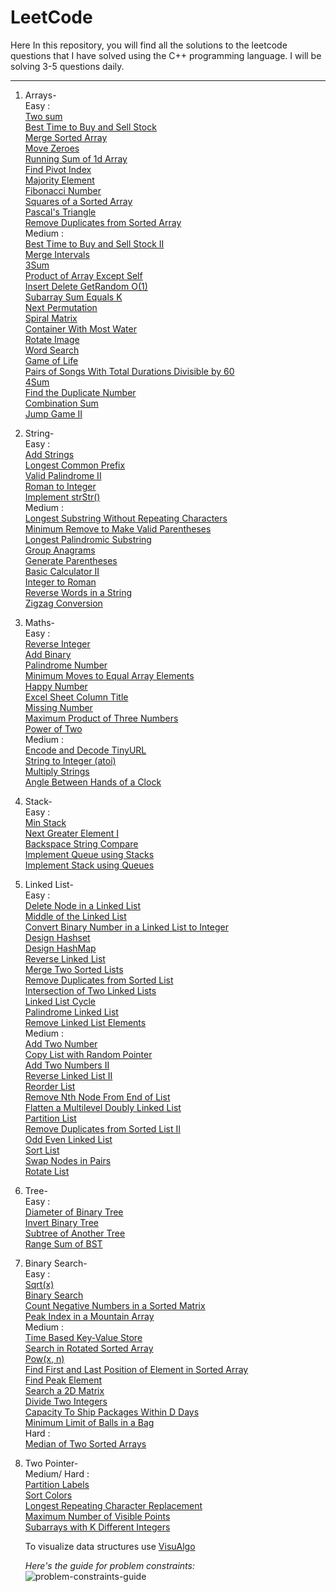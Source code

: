 # LeetCode
Here In this repository, you will find all the solutions to the leetcode questions that I have solved using the C++ programming language. I will be solving 3-5 questions daily.

---

1. Arrays-
      <br/>
      Easy :
      <br/>
      [Two sum](https://github.com/Idiot-Coder/LeetCode-/blob/main/Two%20Sum.cpp) <br/>
      [Best Time to Buy and Sell Stock](https://github.com/Idiot-Coder/LeetCode-/blob/main/Best%20Time%20to%20Buy%20and%20Sell%20Stock.cpp) <br/>
      [Merge Sorted Array](https://github.com/Idiot-Coder/LeetCode-/blob/main/Merge%20Sorted%20Array.cpp) <br/>
      [Move Zeroes](https://github.com/Idiot-Coder/LeetCode-/blob/main/Move%20Zeroes.cpp) <br/>
      [Running Sum of 1d Array](https://github.com/Idiot-Coder/LeetCode/blob/main/Running%20Sum%20of%201d%20Array.cpp) <br/>
      [Find Pivot Index](https://github.com/Idiot-Coder/LeetCode/blob/main/Find%20Pivot%20Index.cpp) <br/>
      [Majority Element](https://github.com/Idiot-Coder/LeetCode/blob/main/Majority%20Element.cpp) <br/>
      [Fibonacci Number](https://github.com/Idiot-Coder/LeetCode/blob/main/Fibonacci%20Number.CPP) <br/>
      [Squares of a Sorted Array](https://github.com/Idiot-Coder/LeetCode/blob/main/Squares%20of%20a%20Sorted%20Array.cpp) <br/>
      [Pascal's Triangle](https://github.com/Idiot-Coder/LeetCode/blob/main/Pascal's%20Triangle.cpp) <br/>
      [Remove Duplicates from Sorted Array](https://github.com/Idiot-Coder/LeetCode/blob/main/Remove%20Duplicates%20from%20Sorted%20Array.cpp) <br/>
      Medium :
      <br/>
      [Best Time to Buy and Sell Stock II](https://github.com/Idiot-Coder/LeetCode/blob/main/Best%20Time%20to%20Buy%20and%20Sell%20Stock%20II.cpp) <br/>
      [Merge Intervals](https://github.com/Idiot-Coder/LeetCode/blob/main/Merge%20Intervals.cpp) <br/>
      [3Sum](https://github.com/Idiot-Coder/LeetCode/blob/main/3Sum.cpp) <br/>
      [Product of Array Except Self](https://github.com/Idiot-Coder/LeetCode/blob/main/Product%20of%20Array%20Except%20Self.cpp) <br/>
      [Insert Delete GetRandom O(1)](https://github.com/Idiot-Coder/LeetCode/blob/main/Insert%20Delete%20GetRandom%20O(1).cpp) <br/>
      [Subarray Sum Equals K](https://github.com/Idiot-Coder/LeetCode/blob/main/Subarray%20Sum%20Equals%20K.cpp) <br/>
      [Next Permutation](https://github.com/Idiot-Coder/LeetCode/blob/main/Next%20Permutation.cpp) <br/>
      [Spiral Matrix](https://github.com/Idiot-Coder/LeetCode/blob/main/Spiral%20Matrix.cpp) <br/>
      [Container With Most Water](https://github.com/Idiot-Coder/LeetCode/blob/main/Container%20With%20Most%20Water.cpp) <br/>
      [Rotate Image](https://github.com/Idiot-Coder/LeetCode/blob/main/Rotate%20Image.cpp) <br>
      [Word Search](https://github.com/Idiot-Coder/LeetCode/blob/main/Word%20Search.cpp) <br/>
      [Game of Life](https://github.com/Idiot-Coder/LeetCode/blob/main/Game%20of%20Life.cpp) <br/>
      [Pairs of Songs With Total Durations Divisible by 60](https://github.com/Idiot-Coder/LeetCode/blob/main/Pairs%20of%20Songs%20With%20Total%20Durations%20Divisible%20by%2060.cpp) <br/>
      [4Sum](https://github.com/Idiot-Coder/LeetCode/blob/main/4Sum.cpp) <br/>
      [Find the Duplicate Number](https://github.com/Idiot-Coder/LeetCode/blob/main/Find%20the%20Duplicate%20Number.cpp) <br/>
      [Combination Sum](https://github.com/Idiot-Coder/LeetCode/blob/main/Combination%20Sum.cpp) <br/>
      [Jump Game II](https://github.com/Idiot-Coder/LeetCode/blob/main/Jump%20Game%20II.cpp) <br/>
      
2. String-
      <br/>
      Easy :
      <br/>
      [Add Strings](https://github.com/Idiot-Coder/LeetCode/blob/main/Add%20Strings.cpp) <br/>
      [Longest Common Prefix](https://github.com/Idiot-Coder/LeetCode/blob/main/Longest%20Common%20Prefix.cpp) <br/>
      [Valid Palindrome II](https://github.com/Idiot-Coder/LeetCode/blob/main/Valid%20Palindrome%20II.cpp) <br/>
      [Roman to Integer](https://github.com/Idiot-Coder/LeetCode/blob/main/Roman%20to%20Integer.cpp) <br/>
      [Implement strStr()](https://github.com/Idiot-Coder/LeetCode/blob/main/Implement%20strStr().cpp) <br/>
      Medium :
      <br/>
      [Longest Substring Without Repeating Characters](https://github.com/Idiot-Coder/LeetCode/blob/main/Longest%20Substring%20Without%20Repeating%20Characters.cpp) <br/>
      [Minimum Remove to Make Valid Parentheses](https://github.com/Idiot-Coder/LeetCode/blob/main/Minimum%20Remove%20to%20Make%20Valid%20Parentheses.cpp) <br/>
      [Longest Palindromic Substring](https://github.com/Idiot-Coder/LeetCode/blob/main/Longest%20Palindromic%20Substring.cpp) <br/>
      [Group Anagrams](https://github.com/Idiot-Coder/LeetCode/blob/main/Group%20Anagrams.cpp) <br/>
      [Generate Parentheses](https://github.com/Idiot-Coder/LeetCode/blob/main/Generate%20Parentheses.cpp) <br/>
      [Basic Calculator II](https://github.com/Idiot-Coder/LeetCode/blob/main/Basic%20Calculator%20II.cpp) <br/>
      [Integer to Roman](https://github.com/Idiot-Coder/LeetCode/blob/main/Integer%20to%20Roman.cpp) <br/>
      [Reverse Words in a String](https://github.com/Idiot-Coder/LeetCode/blob/main/Reverse%20Words%20in%20a%20String.cpp) <br/>
      [Zigzag Conversion](https://github.com/Idiot-Coder/LeetCode/blob/main/Zigzag%20Conversion.cpp) <br/>
      
3. Maths-
      <br/>
      Easy :
      <br/> 
      [Reverse Integer](https://github.com/Idiot-Coder/LeetCode/blob/main/Reverse%20Integer.cpp) <br/>
      [Add Binary](https://github.com/Idiot-Coder/LeetCode/blob/main/Add%20Binary.cpp) <br/>
      [Palindrome Number](https://github.com/Idiot-Coder/LeetCode/blob/main/Palindrome%20Number.cpp) <br/>
      [Minimum Moves to Equal Array Elements](https://github.com/Idiot-Coder/LeetCode/blob/main/Minimum%20Moves%20to%20Equal%20Array%20Elements.cpp) <br/>
      [Happy Number](https://github.com/Idiot-Coder/LeetCode/blob/main/Happy%20Number.cpp) <br/>
      [Excel Sheet Column Title](https://github.com/Idiot-Coder/LeetCode/blob/main/Excel%20Sheet%20Column%20Title.cpp) <br/>
      [Missing Number](https://github.com/Idiot-Coder/LeetCode/blob/main/Missing%20Number.cpp) <br/>
      [Maximum Product of Three Numbers](https://github.com/Idiot-Coder/LeetCode/blob/main/Maximum%20Product%20of%20Three%20Numbers.cpp) <br/>
      [Power of Two](https://github.com/Idiot-Coder/LeetCode/blob/main/Power%20of%20Two.cpp) <br/>
      Medium :
      <br/>
      [Encode and Decode TinyURL](https://github.com/Idiot-Coder/LeetCode/blob/main/Encode%20and%20Decode%20TinyURL.cpp) <br/>
      [String to Integer (atoi)](https://github.com/Idiot-Coder/LeetCode/blob/main/String%20to%20Integer%20(atoi).cpp) <br/>
      [Multiply Strings](https://github.com/Idiot-Coder/LeetCode/blob/main/Multiply%20Strings.cpp) <br/>
      [Angle Between Hands of a Clock](https://github.com/Idiot-Coder/LeetCode/blob/main/Angle%20Between%20Hands%20of%20a%20Clock.cpp) <br/>
      
4. Stack-
      <br/>
      Easy :
      <br/>
      [Min Stack](https://github.com/Idiot-Coder/LeetCode/blob/main/Min%20Stack.cpp) <br/>
      [Next Greater Element I](https://github.com/Idiot-Coder/LeetCode/blob/main/Next%20Greater%20Element%20I.cpp) <br/>
      [Backspace String Compare](https://github.com/Idiot-Coder/LeetCode/blob/main/Backspace%20String%20Compare.cpp) <br/>
      [Implement Queue using Stacks](https://github.com/Idiot-Coder/LeetCode/blob/main/Implement%20Queue%20using%20Stacks.cpp) <br/>
      [Implement Stack using Queues](https://github.com/Idiot-Coder/LeetCode/blob/main/Implement%20Stack%20using%20Queues.cpp) <br/>
      
5. Linked List-
      <br/>
      Easy :
      <br/>
      [Delete Node in a Linked List](https://github.com/Idiot-Coder/LeetCode/blob/main/Delete%20Node%20in%20a%20Linked%20List.cpp) <br/>
      [Middle of the Linked List](https://github.com/Idiot-Coder/LeetCode/blob/main/Middle%20of%20the%20Linked%20List.cpp) <br/>
      [Convert Binary Number in a Linked List to Integer](https://github.com/Idiot-Coder/LeetCode/blob/main/Convert%20Binary%20Number%20in%20a%20Linked%20List%20to%20Integer.cpp) <br/>
      [Design Hashset](https://github.com/Idiot-Coder/LeetCode/blob/main/Design%20Hashset.cpp) <br/>
      [Design HashMap](https://github.com/Idiot-Coder/LeetCode/blob/main/Design%20HashMap.cpp) <br/>
      [Reverse Linked List](https://github.com/Idiot-Coder/LeetCode/blob/main/Reverse%20Linked%20List.cpp) <br/>
      [Merge Two Sorted Lists](https://github.com/Idiot-Coder/LeetCode/blob/main/Merge%20Two%20Sorted%20Lists.cpp) <br/>
      [Remove Duplicates from Sorted List](https://github.com/Idiot-Coder/LeetCode/blob/main/Remove%20Duplicates%20from%20Sorted%20List.cpp) <br/>
      [Intersection of Two Linked Lists](https://github.com/Idiot-Coder/LeetCode/blob/main/Intersection%20of%20Two%20Linked%20Lists.cpp) <br/>
      [Linked List Cycle](https://github.com/Idiot-Coder/LeetCode/blob/main/Linked%20List%20Cycle.cpp) <br/>
      [Palindrome Linked List](https://github.com/Idiot-Coder/LeetCode/blob/main/Palindrome%20Linked%20List.cpp) <br/>
      [Remove Linked List Elements](https://github.com/Idiot-Coder/LeetCode/blob/main/Remove%20Linked%20List%20Elements.cpp) <br/>
      Medium :
      <br/>
      [Add Two Number](https://github.com/Idiot-Coder/LeetCode/blob/main/Add%20Two%20Number.cpp) <br/>
      [Copy List with Random Pointer](https://github.com/Idiot-Coder/LeetCode/blob/main/Copy%20List%20with%20Random%20Pointer.cpp) <br/>
      [Add Two Numbers II](https://github.com/Idiot-Coder/LeetCode/blob/main/Add%20Two%20Numbers%20II.cpp) <br/>
      [Reverse Linked List II](https://github.com/Idiot-Coder/LeetCode/blob/main/Reverse%20Linked%20List%20II.cpp) <br/>
      [Reorder List](https://github.com/Idiot-Coder/LeetCode/blob/main/Reorder%20List.cpp) <br/>
      [Remove Nth Node From End of List](https://github.com/Idiot-Coder/LeetCode/blob/main/Remove%20Nth%20Node%20From%20End%20of%20List.cpp) <br/>
      [Flatten a Multilevel Doubly Linked List](https://github.com/Idiot-Coder/LeetCode/blob/main/Flatten%20a%20Multilevel%20Doubly%20Linked%20List.cpp) <br/>
      [Partition List](https://github.com/Idiot-Coder/LeetCode/blob/main/Partition%20List.cpp) <br/>
      [Remove Duplicates from Sorted List II](https://github.com/Idiot-Coder/LeetCode/blob/main/Remove%20Duplicates%20from%20Sorted%20List%20II.cpp) <br/>
      [Odd Even Linked List](https://github.com/Idiot-Coder/LeetCode/blob/main/Odd%20Even%20Linked%20List.cpp) <br/>
      [Sort List](https://github.com/Idiot-Coder/LeetCode/blob/main/Sort%20List.cpp) <br/>
      [Swap Nodes in Pairs](https://github.com/Idiot-Coder/LeetCode/blob/main/Swap%20Nodes%20in%20Pairs.cpp) <br/>
      [Rotate List](https://github.com/Idiot-Coder/LeetCode/blob/main/Rotate%20List.cpp) <br/>
      
6. Tree-
      <br/>
      Easy :
      <br/>
      [Diameter of Binary Tree](https://github.com/Idiot-Coder/LeetCode/blob/main/Diameter%20of%20Binary%20Tree.cpp) <br/>
      [Invert Binary Tree](https://github.com/Idiot-Coder/LeetCode/blob/main/Invert%20Binary%20Tree.cpp) <br/>
      [Subtree of Another Tree](https://github.com/Idiot-Coder/LeetCode/blob/main/Subtree%20of%20Another%20Tree.cpp) <br/>
      [Range Sum of BST](https://github.com/Idiot-Coder/LeetCode/blob/main/Range%20Sum%20of%20BST.cpp) <br/>
      
6. Binary Search-
      <br/>
      Easy :     
      [Sqrt(x)](https://github.com/Idiot-Coder/LeetCode/blob/main/Sqrt(x).cpp) <br/>
      [Binary Search](https://github.com/Idiot-Coder/LeetCode/blob/main/Binary%20Search.cpp) <br/>
      [Count Negative Numbers in a Sorted Matrix](https://github.com/Idiot-Coder/LeetCode/blob/main/Count%20Negative%20Numbers%20in%20a%20Sorted%20Matrix.cpp) <br/>
      [Peak Index in a Mountain Array](https://github.com/Idiot-Coder/LeetCode/blob/main/Peak%20Index%20in%20a%20Mountain%20Array.cpp) <br/>
      Medium :
      <br/>
      [Time Based Key-Value Store](https://github.com/Idiot-Coder/LeetCode/blob/main/Time%20Based%20Key-Value%20Store.cpp) <br/>
      [Search in Rotated Sorted Array](https://github.com/Idiot-Coder/LeetCode/blob/main/Search%20in%20Rotated%20Sorted%20Array.cpp) <br/>
      [Pow(x, n)](https://github.com/Idiot-Coder/LeetCode/blob/main/Pow(x%2C%20n).cpp) <br/>
      [Find First and Last Position of Element in Sorted Array](https://github.com/Idiot-Coder/LeetCode/blob/main/Find%20First%20and%20Last%20Position%20of%20Element%20in%20Sorted%20Array.cpp) <br/>
      [Find Peak Element](https://github.com/Idiot-Coder/LeetCode/blob/main/Find%20Peak%20Element.cpp) <br/>
      [Search a 2D Matrix](https://github.com/Idiot-Coder/LeetCode/blob/main/Search%20a%202D%20Matrix.cpp) <br/>
      [Divide Two Integers](https://github.com/Idiot-Coder/LeetCode/blob/main/Divide%20Two%20Integers.cpp) <br/>
      [Capacity To Ship Packages Within D Days](https://github.com/Idiot-Coder/LeetCode/blob/main/Capacity%20To%20Ship%20Packages%20Within%20D%20Days.cpp) <br/>
      [Minimum Limit of Balls in a Bag](https://github.com/Idiot-Coder/LeetCode/blob/main/Minimum%20Limit%20of%20Balls%20in%20a%20Bag.cpp) <br/>
      Hard :
      <br/>
      [Median of Two Sorted Arrays](https://github.com/Idiot-Coder/LeetCode/blob/main/Median%20of%20Two%20Sorted%20Arrays.cpp) <br/>
      
7. Two Pointer-
      <br/>
      Medium/ Hard : 
      <br/>
      [Partition Labels](https://github.com/Idiot-Coder/LeetCode/blob/main/Partition%20Labels.cpp) <br/>
      [Sort Colors](https://github.com/Idiot-Coder/LeetCode/blob/main/Sort%20Colors.cpp) <br/>
      [Longest Repeating Character Replacement](https://github.com/Idiot-Coder/LeetCode/blob/main/Longest%20Repeating%20Character%20Replacement.cpp) <br/>
      [Maximum Number of Visible Points](https://github.com/Idiot-Coder/LeetCode/blob/main/Maximum%20Number%20of%20Visible%20Points.cpp) <br/>
      [Subarrays with K Different Integers](https://github.com/Idiot-Coder/LeetCode/blob/main/Subarrays%20with%20K%20Different%20Integers.cpp) <br/>
      
      To visualize data structures use [VisuAlgo](https://www.cs.usfca.edu/~galles/visualization/Algorithms.html)
      
      *Here's the guide for problem constraints:* <br/>
      ![problem-constraints-guide](https://github.com/FazeelUsmani/Amazon-SDE-Test-Series/blob/master/img/problem-constraints.png)
      
